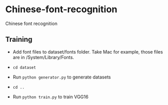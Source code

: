 # Chinese-font-recognition
Chinese font recognition

## Training

- Add font files to dataset/fonts folder. Take Mac for example, those files are in /System/Library/Fonts.

- `cd dataset`

- Run `python generator.py` to generate datasets

- `cd ..`

- Run `python train.py` to train VGG16